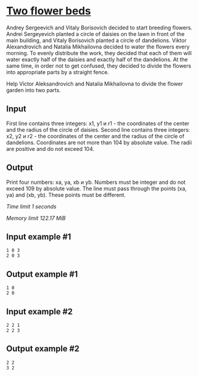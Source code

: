 # [Two flower beds](https://www.e-olymp.com/en/contests/9009/problems/78066)

Andrey Sergeevich and Vitaly Borisovich decided to start breeding flowers. Andrei Sergeyevich planted a circle of daisies on the lawn in front of the main building, and Vitaly Borisovich planted a circle of dandelions. Viktor Alexandrovich and Natalia Mikhailovna decided to water the flowers every morning. To evenly distribute the work, they decided that each of them will water exactly half of the daisies and exactly half of the dandelions. At the same time, in order not to get confused, they decided to divide the flowers into appropriate parts by a straight fence.

Help Victor Aleksandrovich and Natalia Mikhailovna to divide the flower garden into two parts.

## Input

First line contains three integers: x1, y1 и r1 - the coordinates of the center and the radius of the circle of daisies. Second line contains three integers: x2, y2 и r2 - the coordinates of the center and the radius of the circle of dandelions. Coordinates are not more than 104 by absolute value. The radii are positive and do not exceed 104.

## Output

Print four numbers: xa, ya, xb и yb. Numbers must be integer and do not exceed 109 by absolute value. The line must pass through the points (xa, ya) and (xb, yb). These points must be different.

_Time limit 1 seconds_

_Memory limit 122.17 MiB_

## Input example #1
```
1 0 3
2 0 3
```

## Output example #1
```
1 0
2 0
```

## Input example #2
```
2 2 1
2 2 3
```

## Output example #2
```
2 2
3 2
```